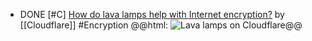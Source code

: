 - DONE [#C] [How do lava lamps help with Internet encryption?](https://www.cloudflare.com/en-in/learning/ssl/lava-lamp-encryption/) by [[Cloudflare]] #Encryption
  @@html: <img src="https://blog.cloudflare.com/content/images/2017/11/lava-lamps.jpg" alt="Lava lamps on Cloudflare" style="max-height: 600px" />@@